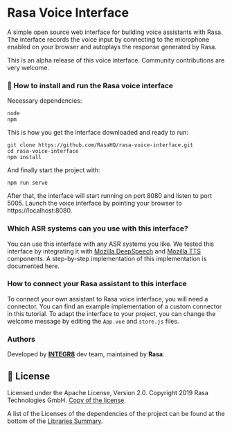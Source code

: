 # Rasa Voice Interface

A simple open source web interface for building voice assistants with
Rasa. The interface records the voice input by connecting to the microphone
enabled on your browser and autoplays the response generated by Rasa.

This is an alpha release of this voice interface. Community contributions
are very welcome.

### 🤖 How to install and run the Rasa voice interface

Necessary dependencies:

```
node
npm
```


This is how you get the interface downloaded and ready to run:
```
git clone https://github.com/RasaHQ/rasa-voice-interface.git
cd rasa-voice-interface
npm install
```
And finally start the project with:
```
npm run serve
```

After that, the interface will start running on port 8080 and listen to port 5005. Launch
the voice interface by pointing your browser to https://localhost:8080.

### Which ASR systems can you use with this interface?
You can use this interface with any ASR systems you like. We tested this interface by 
integrating it with [Mozilla DeepSpeech](https://github.com/mozilla/DeepSpeech) and [Mozilla TTS](https://github.com/mozilla/TTS) components. A step-by-step implementation of this implementation
is documented here.

### How to connect your Rasa assistant to this interface
To connect your own assistant to Rasa voice interface, you will need a connector. You can find an
example implementation of a custom connector in this tutorial. To adapt the interface to your 
project, you can change the welcome message by editing the `App.vue` and `store.js` files.


### Authors
Developed by [**INTEGR8**](https://www.integr8.com/) dev team, maintained by **Rasa**.


## :gift: License
Licensed under the Apache License, Version 2.0.
Copyright 2019 Rasa Technologies GmbH. [Copy of the license](LICENSE.txt).

A list of the Licenses of the dependencies of the project can be found at
the bottom of the
[Libraries Summary](https://libraries.io/github/RasaHQ/rasa).
